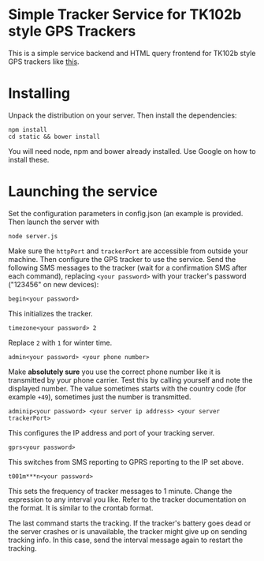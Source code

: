 # Simple Tracker Service for TK102b style GPS Trackers

This is a simple service backend and HTML query frontend for TK102b style GPS trackers like [this](http://www.gearbest.com/car-gps-tracker/pp_320284.html).

# Installing

Unpack the distribution on your server. Then install the dependencies:

```
npm install
cd static && bower install
```

You will need node, npm and bower already installed. Use Google on how to install these.

# Launching the service

Set the configuration parameters in config.json (an example is provided. Then launch the server with

```
node server.js
```

Make sure the `httpPort` and `trackerPort` are accessible from outside your machine. Then configure 
the GPS tracker to use the service. Send the following SMS messages to the tracker (wait for a confirmation 
SMS after each command), replacing `<your password>` with your tracker's password ("123456" on new devices):
 
```
begin<your password>
```

This initializes the tracker.

```
timezone<your password> 2
```

Replace `2` with `1` for winter time.

```
admin<your password> <your phone number>
```

Make **absolutely sure** you use the correct phone number like it is transmitted by your phone carrier. Test this by
calling yourself and note the displayed number. The value sometimes starts with the country code (for example `+49`), 
sometimes just the number is transmitted.

```
adminip<your password> <your server ip address> <your server trackerPort>
```

This configures the IP address and port of your tracking server.

```
gprs<your password>
```

This switches from SMS reporting to GPRS reporting to the IP set above.

```
t001m***n<your password>
```

This sets the frequency of tracker messages to 1 minute. Change the expression to any interval you like. Refer to the tracker
documentation on the format. It is similar to the crontab format.

The last command starts the tracking. If the tracker's battery goes dead or the server crashes or is unavailable, the
tracker might give up on sending tracking info. In this case, send the interval message again to restart the tracking.

